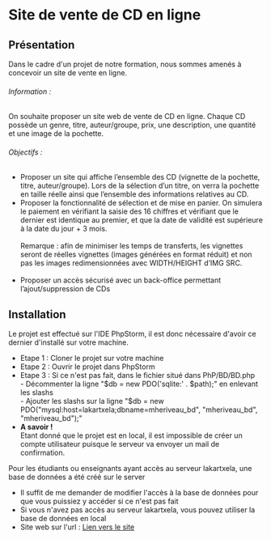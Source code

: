 <h1>Site de vente de CD en ligne</h1>

<h2>Présentation</h2>

<p>Dans le cadre d'un projet de notre formation, nous sommes amenés à concevoir un site de vente en ligne.</p>
<h6>Information :</h6>
<p>On souhaite proposer un site web de vente de CD en ligne.
Chaque CD possède un genre, titre, auteur/groupe, prix, une description, une quantité et une image de la pochette.</p>

<h6>Objectifs :</h6>
<ul><li>Proposer un site qui affiche l’ensemble des CD (vignette de la pochette, titre, auteur/groupe). Lors
de la sélection d’un titre, on verra la pochette en taille réelle ainsi que l’ensemble des informations
relatives au CD.</li>
<li>Proposer la fonctionnalité de sélection et de mise en panier. On simulera le paiement en vérifiant
la saisie des 16 chiffres et vérifiant que le dernier est identique au premier, et que la date de validité
est supérieure à la date du jour + 3 mois.</li>
<br>Remarque : afin de minimiser les temps de transferts, les vignettes seront de réelles vignettes
(images générées en format réduit) et non pas les images redimensionnées avec WIDTH/HEIGHT
d’IMG SRC.<br><br>
<li>Proposer un accès sécurisé avec un back-office permettant l’ajout/suppression de CDs</li>
</ul>

<h2>Installation</h2>

<p>Le projet est effectué sur l'IDE PhpStorm, il est donc nécessaire d'avoir ce dernier d'installé sur votre machine.</p>
<ul>
    <li>Etape 1 : Cloner le projet sur votre machine</li>
    <li>Etape 2 : Ouvrir le projet dans PhpStorm</li>
    <li>Etape 3 : Si ce n'est pas fait, dans le fichier situé dans PhP/BD/BD.php<br> 
        - Décommenter la ligne "$db = new PDO('sqlite:' . $path);" en enlevant les slashs <br>
        - Ajouter les slashs sur la ligne "$db = new PDO("mysql:host=lakartxela;dbname=mheriveau_bd", "mheriveau_bd", "mheriveau_bd");"  </li>
    <li><strong>A savoir !</strong> <br>
            Etant donné que le projet est en local, il est impossible de créer un compte utilisateur puisque le serveur va envoyer un mail de confirmation.<br>
</ul>

<p>Pour les étudiants ou enseignants ayant accès au serveur lakartxela, une base de données a été créé sur le server</p>
<ul>
    <li>Il suffit de me demander de modifier l'accès à la base de données pour que vous puissiez y accéder si ce n'est pas fait</li>
    <li>Si vous n'avez pas accès au serveur lakartxela, vous pouvez utiliser la base de données en local</li>
    <li>Site web sur l'url : <a href="https://lakartxela.iutbayonne.univ-pau.fr/~mheriveau/s3/PHP/R3.01-Projet-site-/PhP/">Lien vers le site</a>
</li>
</ul>
